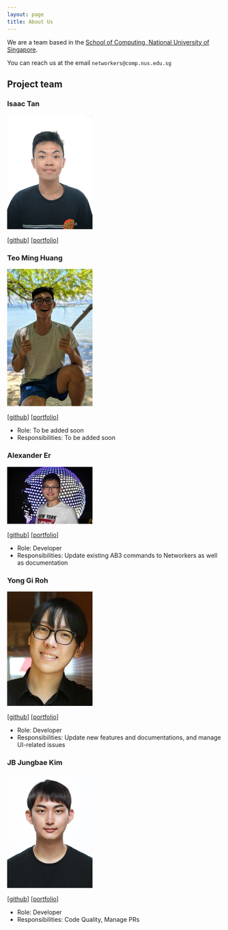 ```yaml
---
layout: page
title: About Us
---
```


We are a team based in the [School of Computing, National University of Singapore](http://www.comp.nus.edu.sg).

You can reach us at the email `networkers@comp.nus.edu.sg`

## Project team


### Isaac Tan

<img src="images/iztanpy.png" width="200px">

[[github](https://github.com/iztanpy)]
[[portfolio](team/iztanpy.md)]

### Teo Ming Huang

<img src="images/teominghuang.png" width="200px">

[[github](http://github.com/teominghuang)]
[[portfolio](team/teominghuang.md)]

* Role: To be added soon
* Responsibilities: To be added soon

### Alexander Er

<img src="images/aceszhenwei.png" width="200px">

[[github](https://github.com/aceszhenwei)]
[[portfolio](team/aceszhenwei.md)]

* Role: Developer
* Responsibilities: Update existing AB3 commands to Networkers as well as documentation

### Yong Gi Roh

<img src="images/robinrojh.png" width="200px">

[[github](https://github.com/robinrojh)]
[[portfolio](team/robinrojh.md)]

* Role: Developer
* Responsibilities: Update new features and documentations, and manage UI-related issues

### JB Jungbae Kim

<img src="images/jbkim1999.png" width="200px">

[[github](https://github.com/jbkim1999)]
[[portfolio](team/jbkim1999.md)]

* Role: Developer
* Responsibilities: Code Quality, Manage PRs
